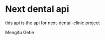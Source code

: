 # Next dental api
this api is the api for next-dental-clinic project

<Developers>
Mengitu Getie<meng.get4@gmail.com>